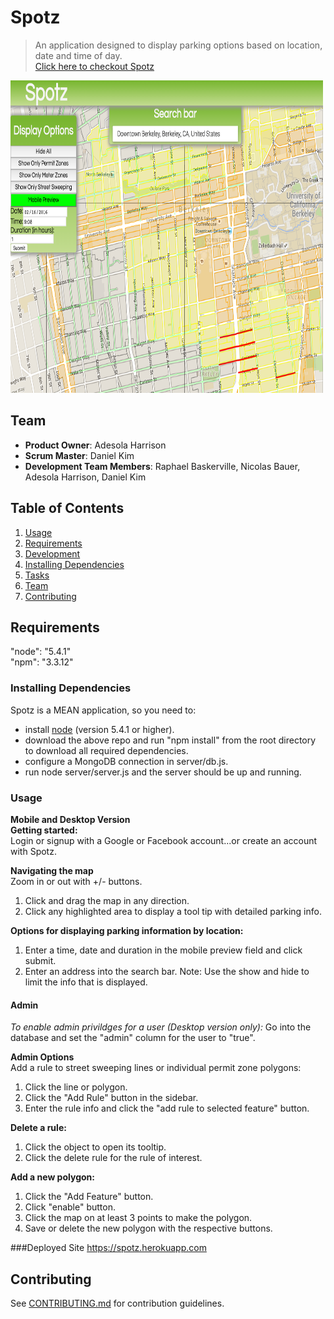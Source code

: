 # Spotz
> An application designed to display parking options based on location, date and time of day.  
[Click here to checkout Spotz](http://spotz.herokuapp.com/)
<img src="/readme_images/screenshot1.png" style="height: 500px; width:500px;">
<br>

## Team

  - __Product Owner__: Adesola Harrison
  - __Scrum Master__: Daniel Kim
  - __Development Team Members__: Raphael Baskerville, Nicolas Bauer, Adesola Harrison, Daniel Kim

## Table of Contents

1. [Usage](#Usage)
1. [Requirements](#requirements)
1. [Development](#development)
1. [Installing Dependencies](#installing-dependencies)
1. [Tasks](#tasks)
1. [Team](#team)
1. [Contributing](#contributing)

## Requirements
"node": "5.4.1"
<br>"npm": "3.3.12"


### Installing Dependencies
Spotz is a MEAN application, so you need to:   
  - install <a href="https://nodejs.org/en/">node</a> (version 5.4.1 or higher).     
  - download the above repo and run "npm install" from the root directory to download all required dependencies.  
  - configure a MongoDB connection in server/db.js.  
  - run node server/server.js and the server should be up and running.    

### Usage
**Mobile and Desktop Version**   
**Getting started:**  
Login or signup with a Google or Facebook account...or create an account with Spotz.

**Navigating the map**   
Zoom in or out with  +/- buttons.  
1. Click and drag the map in any direction.  
2. Click any highlighted area to display a tool tip with detailed parking info.

<b>Options for displaying parking information by location:</b>      
1. Enter a time, date and duration in the mobile preview field and click submit.  
2. Enter an address into the search bar.
Note: Use the show and hide to limit the info that is displayed.


<h4>Admin</h4><i>To enable admin privildges for a user (Desktop version only):</i>
Go into the database and set the "admin" column for the user to "true".

<b>Admin Options</b>    
Add a rule to street sweeping lines or individual permit zone polygons:  
1. Click the line or polygon.  
2. Click the "Add Rule" button in the sidebar.  
3. Enter the rule info and click the "add rule to selected feature" button.  


<b>Delete a rule:</b>  
1. Click the object to open its tooltip.  
2. Click the delete rule for the rule of interest.  

<b>Add a new polygon:</b>  
1. Click the "Add Feature" button.  
2. Click "enable" button.  
3. Click the map on at least 3 points to make the polygon.  
4. Save or delete the new polygon with the respective buttons.  


###Deployed Site
<a href="https://spotz.herokuapp.com">https://spotz.herokuapp.com</a>

## Contributing

See [CONTRIBUTING.md](CONTRIBUTING.md) for contribution guidelines.
